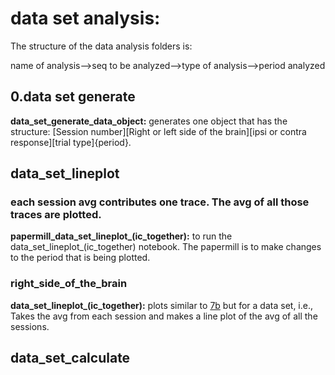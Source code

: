 
# data set analysis: 
The structure of the data analysis folders is: 

name of analysis-->seq to be analyzed-->type of analysis-->period analyzed

## 0.data set generate

**data_set_generate_data_object:**
generates one object that has the structure:
[Session number][Right or left side of the brain][ipsi or contra response][trial type]{period}.


## data_set_lineplot
### each session avg contributes one trace. The avg of all those traces are plotted. 

**papermill_data_set_lineplot_(ic_together):**
to run the data_set_lineplot_(ic_together) notebook. The papermill is to make changes to the period that is being plotted.

### right_side_of_the_brain

**data_set_lineplot_(ic_together):**
plots similar to 
[7b](https://github.com/gilmandelbaum/analysis-pipeline-for-photometry_ex/blob/master/Nb_7x_plots/Notebook_7_b.ipynb) 
but for a data set, i.e., Takes the avg from each session and makes a line plot of the avg of all the sessions. 


## data_set_calculate

